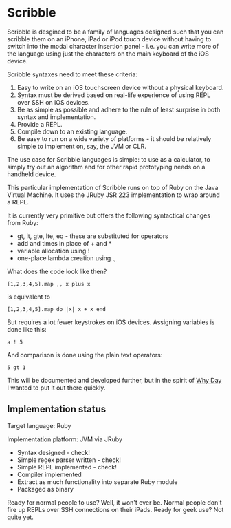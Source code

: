 Scribble
========

Scribble is desgined to be a family of languages designed such that you can scribble them on an iPhone, iPad or iPod touch device without having to switch into the modal character insertion panel - i.e. you can write more of the language using just the characters on the main keyboard of the iOS device.

Scribble syntaxes need to meet these criteria:

1. Easy to write on an iOS touchscreen device without a physical keyboard.
2. Syntax must be derived based on real-life experience of using REPL over SSH on iOS devices.
3. Be as simple as possible and adhere to the rule of least surprise in both syntax and implementation.
4. Provide a REPL.
5. Compile down to an existing language.
6. Be easy to run on a wide variety of platforms - it should be relatively simple to implement on, say, the JVM or CLR.

The use case for Scribble languages is simple: to use as a calculator, to simply try out an algorithm and for other rapid prototyping needs on a handheld device.

This particular implementation of Scribble runs on top of Ruby on the Java Virtual Machine. It uses the JRuby JSR 223 implementation to wrap around a REPL.

It is currently very primitive but offers the following syntactical changes from Ruby:

* gt, lt, gte, lte, eq - these are substituted for operators
* add and times in place of + and *
* variable allocation using !
* one-place lambda creation using ,,

What does the code look like then?

    [1,2,3,4,5].map ,, x plus x

is equivalent to

    [1,2,3,4,5].map do |x| x + x end

But requires a lot fewer keystrokes on iOS devices. Assigning variables is done like this:

    a ! 5

And comparison is done using the plain text operators:

    5 gt 1

This will be documented and developed further, but in the spirit of [Why Day](http://whyday.org/) I wanted to put it out there quickly.

Implementation status
---------------------

Target language: Ruby

Implementation platform: JVM via JRuby

* Syntax designed - check!
* Simple regex parser written - check!
* Simple REPL implemented - check!
* Compiler implemented
* Extract as much functionality into separate Ruby module
* Packaged as binary

Ready for normal people to use? Well, it won't ever be. Normal people don't fire up REPLs over SSH connections on their iPads. Ready for geek use? Not quite yet.
